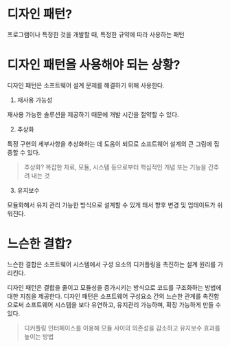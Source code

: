 # 디자인 패턴?
프로그램이나 특정한 것을 개발할 때, 특정한 규약에 따라 사용하는 패턴

# 디자인 패턴을 사용해야 되는 상황?
디자인 패턴은 소프트웨어 설계 문제를 해결하기 위해 사용한다.

1. 재사용 가능성

재사용 가능한 솔루션을 제공하기 때문에 개발 시간을 절약할 수 있다.

2. 추상화

특정 구현의 세부사항을 추상화하는 데 도움이 되므로 소프트웨어 설계의 큰 그림에 집중할 수 있다.

> 추상화?
복잡한 자료, 모듈, 시스템 등으로부터 핵심적인 개념 또는 기능을 간추려 내는 것
    

3. 유지보수

모듈화해서 유지 관리 가능한 방식으로 설계할 수 있게 돼서 향후 변경 및 업테이트가 쉬워진다.

# 느슨한 결합?
느슨한 결합은 소프트웨어 시스템에서 구성 요소의 디커플링을 촉진하는 설계 원리를 가리킨다. 

디자인 패턴은 결합을 줄이고 모듈성을 증가시키는 방식으로 코드를 구조화하는 방법에 대한 지침을 제공한다. 
디자인 패턴은 소프트웨어 구성요소 간의 느슨한 관계를 촉진함으로써 소프트웨어 시스템을 보다 유연하고, 유지관리 가능하며, 확장 가능하게 만들 수 있다.

> 디커플링
인터페이스를 이용해 모듈 사이의 의존성을 감소하고 유지보수 효과를 높이는 방법


